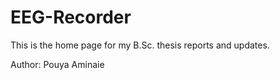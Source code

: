 # EEG-Recorder
This is the home page for my B.Sc. thesis reports and updates.

Author: Pouya Aminaie
